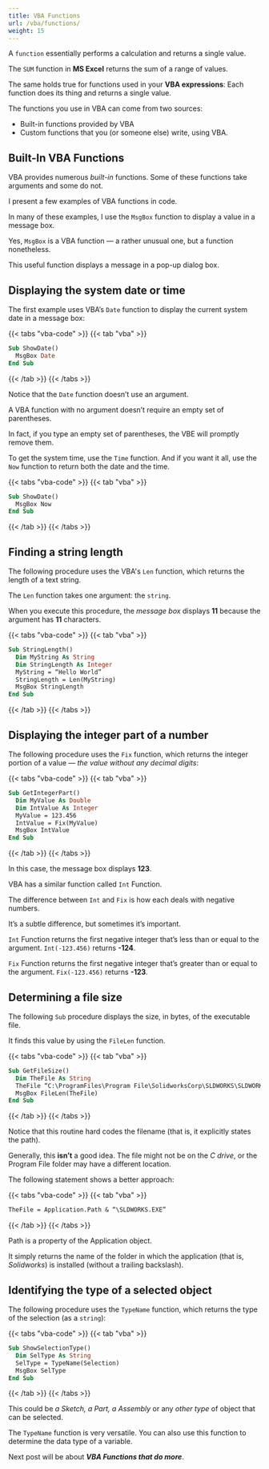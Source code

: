 ```yaml
---
title: VBA Functions
url: /vba/functions/
weight: 15
---
```


A `function` essentially performs a calculation and returns a single value. 

The `SUM` function in **MS Excel** returns the sum of a range of values. 

The same holds true for functions used in your **VBA expressions**: Each function does its thing and returns a single value.

The functions you use in VBA can come from two sources:

* Built-in functions provided by VBA
* Custom functions that you (or someone else) write, using VBA.

## Built-In VBA Functions

VBA provides numerous *built-in* functions. Some of these functions take arguments and some do not.

I present a few examples of VBA functions in code. 

In many of these examples, I use the `MsgBox` function to display a value in a message box. 

Yes, `MsgBox` is a VBA function — a rather unusual one, but a function nonetheless. 

This useful function displays a message in a pop-up dialog box. 

## Displaying the system date or time

The first example uses VBA’s `Date` function to display the current system date in a message box:

{{< tabs "vba-code" >}}
{{< tab "vba" >}}

```vb {lineNos=true lineNoStart=1}
Sub ShowDate()
  MsgBox Date
End Sub
```

{{< /tab >}}
{{< /tabs >}}

Notice that the `Date` function doesn’t use an argument. 

A VBA function with no argument doesn’t require an empty set of parentheses. 

In fact, if you type an empty set of parentheses, the VBE will promptly remove them.

To get the system time, use the `Time` function. And if you want it all, use the `Now` function to return both the date and the time. 

{{< tabs "vba-code" >}}
{{< tab "vba" >}}

```vb {lineNos=true lineNoStart=1}
Sub ShowDate()
  MsgBox Now
End Sub
```

{{< /tab >}}
{{< /tabs >}}

## Finding a string length

The following procedure uses the VBA's `Len` function, which returns the length of a text string. 

The `Len` function takes one argument: the `string`. 

When you execute this procedure, the *message box* displays **11** because the argument has **11** characters. 

{{< tabs "vba-code" >}}
{{< tab "vba" >}}

```vb {lineNos=true lineNoStart=1}
Sub StringLength()
  Dim MyString As String
  Dim StringLength As Integer
  MyString = “Hello World”
  StringLength = Len(MyString)
  MsgBox StringLength
End Sub
```

{{< /tab >}}
{{< /tabs >}}

## Displaying the integer part of a number

The following procedure uses the `Fix` function, which returns the integer portion of a value — *the value without any decimal digits*: 

{{< tabs "vba-code" >}}
{{< tab "vba" >}}

```vb {lineNos=true lineNoStart=1}
Sub GetIntegerPart()
  Dim MyValue As Double
  Dim IntValue As Integer
  MyValue = 123.456
  IntValue = Fix(MyValue)
  MsgBox IntValue
End Sub
```

{{< /tab >}}
{{< /tabs >}}

In this case, the message box displays **123**.

VBA has a similar function called `Int` Function. 

The difference between `Int` and `Fix` is how each deals with negative numbers. 

It’s a subtle difference, but sometimes it’s important. 

`Int` Function returns the first negative integer that’s less than or equal to the argument. `Int(-123.456)` returns **-124**. 

`Fix` Function returns the first negative integer that’s greater than or equal to the argument. `Fix(-123.456)` returns **-123**. 

## Determining a file size

The following `Sub` procedure displays the size, in bytes, of the executable file. 

It finds this value by using the `FileLen` function. 

{{< tabs "vba-code" >}}
{{< tab "vba" >}}

```vb {lineNos=true lineNoStart=1}
Sub GetFileSize()
  Dim TheFile As String
  TheFile “C:\ProgramFiles\Program File\SolidworksCorp\SLDWORKS\SLDWORKS.exe”
  MsgBox FileLen(TheFile)
End Sub
```

{{< /tab >}}
{{< /tabs >}}

Notice that this routine hard codes the filename (that is, it explicitly states the path). 

Generally, this **isn’t** a good idea. The file might not be on the *C drive*, or the Program File folder may have a different location. 

The following statement shows a better approach: 

{{< tabs "vba-code" >}}
{{< tab "vba" >}}

```vb {lineNos=true lineNoStart=1}
TheFile = Application.Path & “\SLDWORKS.EXE” 
```

{{< /tab >}}
{{< /tabs >}}

Path is a property of the Application object. 

It simply returns the name of the folder in which the application (that is, *Solidworks*) is installed (without a trailing backslash). 

## Identifying the type of a selected object

The following procedure uses the `TypeName` function, which returns the type of the selection (as a `string`): 

{{< tabs "vba-code" >}}
{{< tab "vba" >}}

```vb {lineNos=true lineNoStart=1}
Sub ShowSelectionType()
  Dim SelType As String
  SelType = TypeName(Selection)
  MsgBox SelType
End Sub
```

{{< /tab >}}
{{< /tabs >}}

This could be *a Sketch, a Part, a Assembly* or any *other type* of object that can be selected.

The `TypeName` function is very versatile. You can also use this function to determine the data type of a variable. 

Next post will be about ***VBA Functions that do more***.
